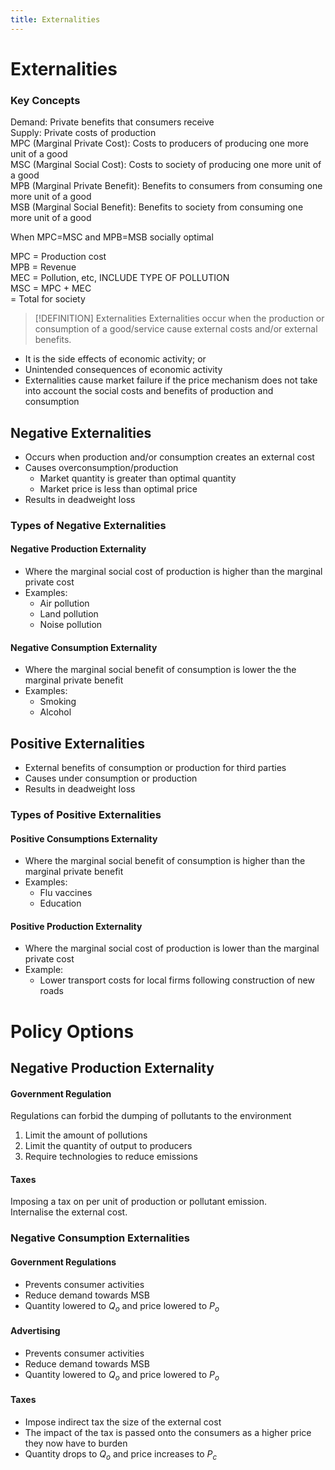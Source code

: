 ```yaml
---
title: Externalities
---
```

# Externalities

### Key Concepts
Demand: Private benefits that consumers receive  
Supply: Private costs of production  
MPC (Marginal Private Cost): Costs to producers of producing one more unit of a good  
MSC (Marginal Social Cost): Costs to society of producing one more unit of a good  
MPB (Marginal Private Benefit): Benefits to consumers from consuming one more unit of a good  
MSB (Marginal Social Benefit): Benefits to society from consuming one more unit of a good  

When MPC=MSC and MPB=MSB socially optimal  

MPC = Production cost  
MPB = Revenue  
MEC = Pollution, etc, INCLUDE TYPE OF POLLUTION  
MSC = MPC + MEC  
		= Total for society  


> [!DEFINITION] Externalities
> Externalities occur when the production or consumption of a good/service cause external costs and/or external benefits.

- It is the side effects of economic activity; or
- Unintended consequences of economic activity
- Externalities cause market failure if the price mechanism does not take into account the social costs and benefits of production and consumption

## Negative Externalities
- Occurs when production and/or consumption creates an external cost
- Causes overconsumption/production
	- Market quantity is greater than optimal quantity
	- Market price is less than optimal price
- Results in deadweight loss

### Types of Negative Externalities
#### Negative Production Externality
- Where the marginal social cost of production is higher than the marginal private cost
- Examples:
	- Air pollution
	- Land pollution
	- Noise pollution


#### Negative Consumption Externality
- Where the marginal social benefit of consumption is lower the the marginal private benefit
- Examples:
	- Smoking
	- Alcohol

## Positive Externalities
- External benefits of consumption or production for third parties
- Causes under consumption or production
- Results in deadweight loss

### Types of Positive Externalities
#### Positive Consumptions Externality
- Where the marginal social benefit of consumption is higher than the marginal private benefit
- Examples:
	- Flu vaccines
	- Education

#### Positive Production Externality
- Where the marginal social cost of production is lower than the marginal private cost
- Example:
	- Lower transport costs for local firms following construction of new roads


# Policy Options
## Negative Production Externality
#### Government Regulation
Regulations can forbid the dumping of pollutants to the environment  

1. Limit the amount of pollutions
2. Limit the quantity of output to producers
3. Require technologies to reduce emissions

#### Taxes
Imposing a tax on per unit of production or pollutant emission.  
Internalise the external cost.  

### Negative Consumption Externalities
#### Government Regulations
- Prevents consumer activities
- Reduce demand towards MSB
- Quantity lowered to $Q_o$ and price lowered to $P_o$


#### Advertising
- Prevents consumer activities
- Reduce demand towards MSB
- Quantity lowered to $Q_o$ and price lowered to $P_o$


#### Taxes
- Impose indirect tax the size of the external cost
- The impact of the tax is passed onto the consumers as a higher price they now have to burden
- Quantity drops to $Q_o$ and price increases to $P_c$
































